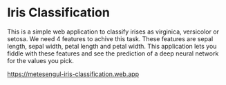 # Iris Classification

This is a simple web application to classify irises as virginica, versicolor or setosa. We need 4 features to achive this task. These features are sepal length, sepal width, petal length and petal width. This application lets you fiddle with these features and see the prediction of a deep neural network for the values you pick.

https://metesengul-iris-classification.web.app
